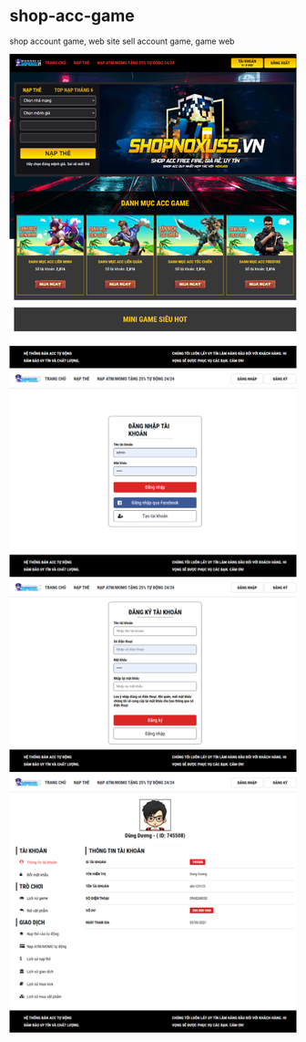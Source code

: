 # shop-acc-game

shop account game, web site sell account game, game web

<img src="image/homepage.png" alt="">
<img src="image/login.png" alt="">
<img src="image/register.png" alt="">
<img src="image/detail account.png" alt="">
